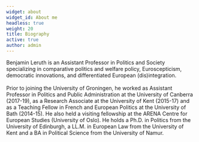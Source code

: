 ```yaml
---
widget: about
widget_id: About me
headless: true
weight: 20
title: Biography
active: true
author: admin
---
```

<!--StartFragment-->

Benjamin Leruth is an Assistant Professor in Politics and Society specializing in comparative politics and welfare policy, Euroscepticism, democratic innovations, and differentiated European (dis)integration.\
\
Prior to joining the University of Groningen, he worked as Assistant Professor in Politics and Public Administration at the University of Canberra (2017-19), as a Research Associate at the University of Kent (2015-17) and as a Teaching Fellow in French and European Politics at the University of Bath (2014-15). He also held a visiting fellowship at the ARENA Centre for European Studies (University of Oslo). He holds a Ph.D. in Politics from the University of Edinburgh, a LL.M. in European Law from the University of Kent and a BA in Political Science from the University of Namur.

<!--EndFragment-->